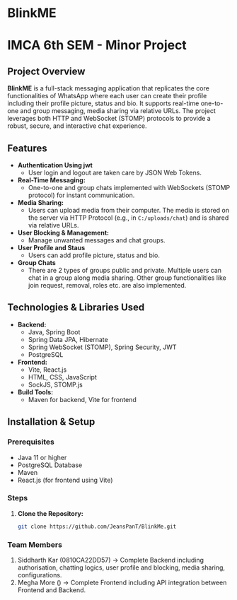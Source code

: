 # BlinkME
# IMCA 6th SEM - Minor Project

## Project Overview
**BlinkME** is a full-stack messaging application that replicates the core functionalities of WhatsApp where each user can create their profile including their profile picture, status and bio. It supports real-time one-to-one and group messaging, media sharing via relative URLs. The project leverages both HTTP and WebSocket (STOMP) protocols to provide a robust, secure, and interactive chat experience.

## Features
- **Authentication Using jwt**
   - User login and logout are taken care by JSON Web Tokens.
- **Real-Time Messaging:**  
  - One-to-one and group chats implemented with WebSockets (STOMP protocol) for instant communication.
- **Media Sharing:**  
  - Users can upload media from their computer. The media is stored on the server via HTTP Protocol (e.g., in `C:/uploads/chat`) and is shared via relative URLs.
- **User Blocking & Management:**  
  - Manage unwanted messages and chat groups.
- **User Profile and Staus**
  - Users can add profile picture, status and bio.
- **Group Chats**
  - There are 2 types of groups public and private. Multiple users can chat in a group along media sharing. Other group functionalities like join request, removal, roles etc. are also implemented.

## Technologies & Libraries Used
- **Backend:**  
  - Java, Spring Boot
  - Spring Data JPA, Hibernate
  - Spring WebSocket (STOMP), Spring Security, JWT  
  - PostgreSQL  
- **Frontend:**  
  - Vite, React.js  
  - HTML, CSS, JavaScript  
  - SockJS, STOMP.js   
- **Build Tools:**  
  - Maven for backend, Vite for frontend

## Installation & Setup

### Prerequisites
- Java 11 or higher
- PostgreSQL Database
- Maven
- React.js (for frontend using Vite)

### Steps

1. **Clone the Repository:**
   ```bash
   git clone https://github.com/JeansPanT/BlinkMe.git

### Team Members

1. Siddharth Kar (0810CA22DD57) -> Complete Backend including authorisation, chatting logics, user profile and blocking, media sharing, configurations.
2. Megha More () -> Complete Frontend including API integration between Frontend and Backend.
